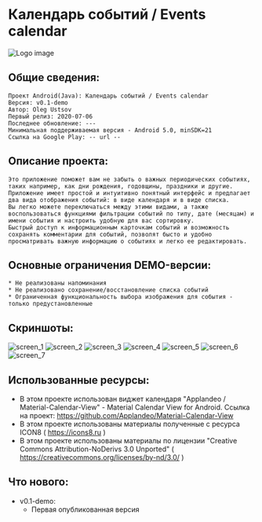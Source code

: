 # Календарь событий / Events calendar
![Logo image](https://github.com/MengGP/ABdCalendar/descimg/Img_for_description.png)

Общие сведения:
-----------------
    Проект Android(Java): Календарь событий / Events calendar
    Версия: v0.1-demo
    Автор: Oleg Ustsov
    Первый релиз: 2020-07-06
    Последнее обновление: ---
    Минимальная поддерживаемая версия - Android 5.0, minSDK=21
    Ссылка на Google Play: -- url --

Описание проекта:
-----------------

    Это приложение поможет вам не забыть о важных периодических событиях, таких например, как дни рождения, годовщины, праздники и другие.
    Приложение имеет простой и интуитивно понятный интерфейс и предлагает два вида отображения событий: в виде календаря и в виде списка. 
    Вы легко можете переключаться между этими видами, а также воспользоваться функциями фильтрации событий по типу, дате (месяцам) и имени события и настроить удобную для вас сортировку.
    Быстрый доступ к информационным карточкам событий и возможность сохранять комментарии для событий, позволят бысто и удобно просматривать важную информацию о событиях и легко ее редактировать.


Основные ограничения DEMO-версии:
---------------------------------
	* Не реализованы напоминания
	* Не реализовано сохранение/восстановление списка событий
	* Ограниченная функциональность выбора изображения для события - только предустановленные 

Скриншоты:
----------
![screen_1](https://github.com/MengGP/ABdCalendar/descimg/Screen_1.png)
![screen_2](https://github.com/MengGP/ABdCalendar/descimg/Screen_2.png)
![screen_3](https://github.com/MengGP/ABdCalendar/descimg/Screen_3.png)
![screen_4](https://github.com/MengGP/ABdCalendar/descimg/Screen_4.png)
![screen_5](https://github.com/MengGP/ABdCalendar/descimg/Screen_5.png)
![screen_6](https://github.com/MengGP/ABdCalendar/descimg/Screen_6.png)
![screen_7](https://github.com/MengGP/ABdCalendar/descimg/Screen_7.png)

Использованные ресурсы:
-----------------------

* В этом проекте использован виджет календаря "Applandeo / Material-Calendar-View" - Material Calendar View for Android. Ссылка на проект: https://github.com/Applandeo/Material-Calendar-View
* В этом проекте использованы материалы полученные с ресурса ICON8 ( https://icons8.ru )
* В этом проекте использованы материалы по лицензии "Creative Commons Attribution-NoDerivs 3.0 Unported" ( https://creativecommons.org/licenses/by-nd/3.0/ )


Что нового:
-----------
* v0.1-demo:
  * Первая опубликованная версия



